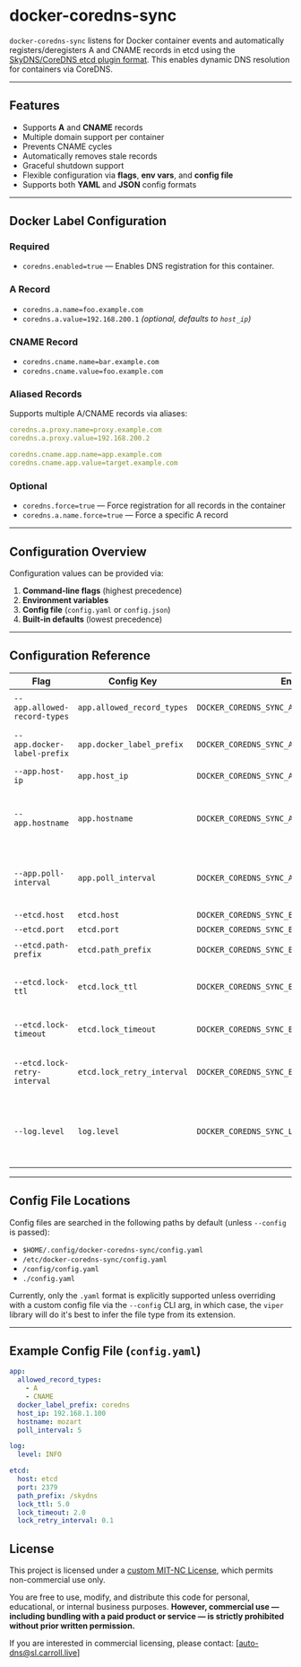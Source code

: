 # docker-coredns-sync

`docker-coredns-sync` listens for Docker container events and automatically registers/deregisters A and CNAME records in etcd using the [SkyDNS/CoreDNS etcd plugin format](https://coredns.io/plugins/etcd/). This enables dynamic DNS resolution for containers via CoreDNS.

---

## Features

- Supports **A** and **CNAME** records
- Multiple domain support per container
- Prevents CNAME cycles
- Automatically removes stale records
- Graceful shutdown support
- Flexible configuration via **flags**, **env vars**, and **config file**
- Supports both **YAML** and **JSON** config formats

---

## Docker Label Configuration

### Required

- `coredns.enabled=true` — Enables DNS registration for this container.

### A Record

- `coredns.a.name=foo.example.com`
- `coredns.a.value=192.168.200.1` *(optional, defaults to `host_ip`)*

### CNAME Record

- `coredns.cname.name=bar.example.com`
- `coredns.cname.value=foo.example.com`

### Aliased Records

Supports multiple A/CNAME records via aliases:

```yaml
coredns.a.proxy.name=proxy.example.com
coredns.a.proxy.value=192.168.200.2

coredns.cname.app.name=app.example.com
coredns.cname.app.value=target.example.com
```

### Optional

- `coredns.force=true` — Force registration for all records in the container
- `coredns.a.name.force=true` — Force a specific A record

---

## Configuration Overview

Configuration values can be provided via:

1. **Command-line flags** (highest precedence)
2. **Environment variables**
3. **Config file** (`config.yaml` or `config.json`)
4. **Built-in defaults** (lowest precedence)

---

## Configuration Reference

| Flag | Config Key | Env Var | Type | Default | Description |
|------|------------|---------|------|---------|-------------|
| `--app.allowed-record-types` | `app.allowed_record_types` | `DOCKER_COREDNS_SYNC_APP_ALLOWED_RECORD_TYPES` | `[]string` | `["A", "CNAME"]` | DNS record types to allow |
| `--app.docker-label-prefix` | `app.docker_label_prefix` | `DOCKER_COREDNS_SYNC_APP_DOCKER_LABEL_PREFIX` | `string` | `"coredns"` | Docker label namespace |
| `--app.host-ip` | `app.host_ip` | `DOCKER_COREDNS_SYNC_APP_HOST_IP` | `string` | `"127.0.0.1"` | IP to use for A records |
| `--app.hostname` | `app.hostname` | `DOCKER_COREDNS_SYNC_APP_HOSTNAME` | `string` | `"your-hostname"` | Unique logical hostname for this node |
| `--app.poll-interval` | `app.poll_interval` | `DOCKER_COREDNS_SYNC_APP_POLL_INTERVAL` | `int` | `5` | How often to reconcile the registry (in seconds) |
| `--etcd.host` | `etcd.host` | `DOCKER_COREDNS_SYNC_ETCD_HOST` | `string` | `"localhost"` | etcd host |
| `--etcd.port` | `etcd.port` | `DOCKER_COREDNS_SYNC_ETCD_PORT` | `int` | `2379` | etcd port |
| `--etcd.path-prefix` | `etcd.path_prefix` | `DOCKER_COREDNS_SYNC_ETCD_PATH_PREFIX` | `string` | `"/skydns"` | etcd base path |
| `--etcd.lock-ttl` | `etcd.lock_ttl` | `DOCKER_COREDNS_SYNC_ETCD_LOCK_TTL` | `float` | `5.0` | Lock lease time-to-live in seconds |
| `--etcd.lock-timeout` | `etcd.lock_timeout` | `DOCKER_COREDNS_SYNC_ETCD_LOCK_TIMEOUT` | `float` | `2.0` | Lock acquisition timeout |
| `--etcd.lock-retry-interval` | `etcd.lock_retry_interval` | `DOCKER_COREDNS_SYNC_ETCD_LOCK_RETRY_INTERVAL` | `float` | `0.1` | Retry interval for lock acquisition |
| `--log.level` | `log.level` | `DOCKER_COREDNS_SYNC_LOG_LEVEL` | `string` | `"INFO"` | Logging level (`TRACE`, `DEBUG`, `INFO`, `WARN`, `ERROR`, `FATAL`) |

---

## Config File Locations

Config files are searched in the following paths by default (unless `--config` is passed):

- `$HOME/.config/docker-coredns-sync/config.yaml`
- `/etc/docker-coredns-sync/config.yaml`
- `/config/config.yaml`
- `./config.yaml`

Currently, only the `.yaml` format is explicitly supported unless overriding with a custom config file via the `--config` CLI arg, in which case, the `viper` library will do it's best to infer the file type from its extension.

---

## Example Config File (`config.yaml`)

```yaml
app:
  allowed_record_types:
    - A
    - CNAME
  docker_label_prefix: coredns
  host_ip: 192.168.1.100
  hostname: mozart
  poll_interval: 5

log:
  level: INFO

etcd:
  host: etcd
  port: 2379
  path_prefix: /skydns
  lock_ttl: 5.0
  lock_timeout: 2.0
  lock_retry_interval: 0.1
```

## License

This project is licensed under a [custom MIT-NC License](./LICENSE), which permits non-commercial use only.

You are free to use, modify, and distribute this code for personal, educational, or internal business purposes. **However, commercial use — including bundling with a paid product or service — is strictly prohibited without prior written permission.**

If you are interested in commercial licensing, please contact: [auto-dns@sl.carroll.live]
